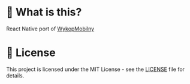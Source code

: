 # 📰 What is this?

React Native port of [WykopMobilny](https://github.com/feelfreelinux/WykopMobilny)

# 📜 License
This project is licensed under the MIT License - see the [LICENSE](LICENSE) file for details.
